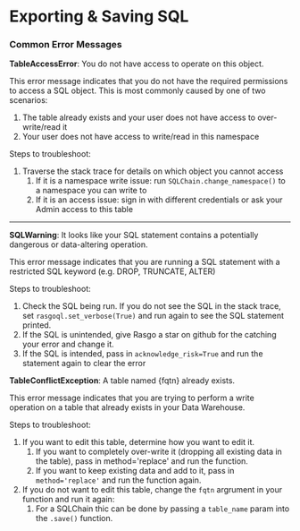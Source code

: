 # Exporting & Saving SQL

### Common Error Messages

**TableAccessError**: You do not have access to operate on this object.

This error message indicates that you do not have the required permissions to access a SQL object. This is most commonly caused by one of two scenarios:

1. The table already exists and your user does not have access to over-write/read it
2. Your user does not have access to write/read in this namespace

Steps to troubleshoot:

1. Traverse the stack trace for details on which object you cannot access
   1. If it is a namespace write issue: run `SQLChain.change_namespace()` to a namespace you can write to
   2. If it is an access issue: sign in with different credentials or ask your Admin access to this table

****

**SQLWarning**: It looks like your SQL statement contains a potentially dangerous or data-altering operation.

This error message indicates that you are running a SQL statement with a restricted SQL keyword (e.g. DROP, TRUNCATE, ALTER)

Steps to troubleshoot:

1. Check the SQL being run. If you do not see the SQL in the stack trace, set `rasgoql.set_verbose(True)` and run again to see the SQL statement printed.
2. If the SQL is unintended, give Rasgo a star on github for the catching your error and change it.
3. If the SQL is intended, pass in `acknowledge_risk=True` and run the statement again to clear the error



**TableConflictException**: A table named {fqtn} already exists.

This error message indicates that you are trying to perform a write operation on a table that already exists in your Data Warehouse.

Steps to troubleshoot:

1. If you want to edit this table, determine how you want to edit it.
   1. If you want to completely over-write it (dropping all existing data in the table), pass in method='replace' and run the function.
   2. If you want to keep existing data and add to it, pass in `method='replace'` and run the function again.
2. If you do not want to edit this table, change the `fqtn` argrument in your function and run it again:
   1. For a SQLChain thic can be done by passing a `table_name` param into the `.save()` function.
